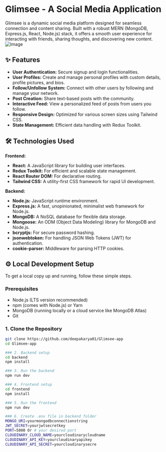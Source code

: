 # Glimsee - A Social Media Application

Glimsee is a dynamic social media platform designed for seamless connection and content sharing. Built with a robust MERN (MongoDB, Express.js, React, Node.js) stack, it offers a smooth user experience for interacting with friends, sharing thoughts, and discovering new content.
![Image](https://github.com/user-attachments/assets/1dbde6ee-b336-4292-b02a-907b53c699f3)

## ✨ Features

* **User Authentication:** Secure signup and login functionalities.
* **User Profiles:** Create and manage personal profiles with custom details, profile pictures, and bios.
* **Follow/Unfollow System:** Connect with other users by following and manage your network.
* **Post Creation:** Share text-based posts with the community.
* **Interactive Feed:** View a personalized feed of posts from users you follow.
* **Responsive Design:** Optimized for various screen sizes using Tailwind CSS.
* **State Management:** Efficient data handling with Redux Toolkit.

## 🛠️ Technologies Used

**Frontend:**
* **React:** A JavaScript library for building user interfaces.
* **Redux Toolkit:** For efficient and scalable state management.
* **React Router DOM:** For declarative routing.
* **Tailwind CSS:** A utility-first CSS framework for rapid UI development.

**Backend:**
* **Node.js:** JavaScript runtime environment.
* **Express.js:** A fast, unopinionated, minimalist web framework for Node.js.
* **MongoDB:** A NoSQL database for flexible data storage.
* **Mongoose:** An ODM (Object Data Modeling) library for MongoDB and Node.js.
* **bcryptjs:** For secure password hashing.
* **jsonwebtoken:** For handling JSON Web Tokens (JWT) for authentication.
* **cookie-parser:** Middleware for parsing HTTP cookies.


## ⚙️ Local Development Setup
To get a local copy up and running, follow these simple steps.

### Prerequisites

* Node.js (LTS version recommended)
* npm (comes with Node.js) or Yarn
* MongoDB (running locally or a cloud service like MongoDB Atlas)
* Git

### 1. Clone the Repository

```bash
git clone https://github.com/deepakarya01/Glimsee-app
cd Glimsee-app

### 2. Backend setup
cd backend
npm install

### 3. Run the backend
npm run dev

### 4. Frontend setup
cd frontend
npm install

### 5. Run the frontend
npm run dev

### 6. Create .env file in backend folder
MONGO_URI=yourmongodbconnectionstring
JWT_SECRET=yourjwtsecretkey
PORT=5000 Or # your desired port
CLOUDINARY_CLOUD_NAME=yourcloudinarycloudname
CLOUDINARY_API_KEY=yourcloudinaryapikey
CLOUDINARY_API_SECRET=yourcloudinarysecre
